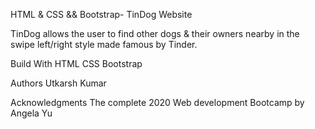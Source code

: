 HTML & CSS && Bootstrap- TinDog Website

TinDog allows the user to find other dogs & their owners nearby in the swipe left/right style made famous by Tinder.


Build With
HTML
CSS
Bootstrap

Authors 
Utkarsh Kumar

Acknowledgments
The complete 2020 Web development Bootcamp by Angela Yu

